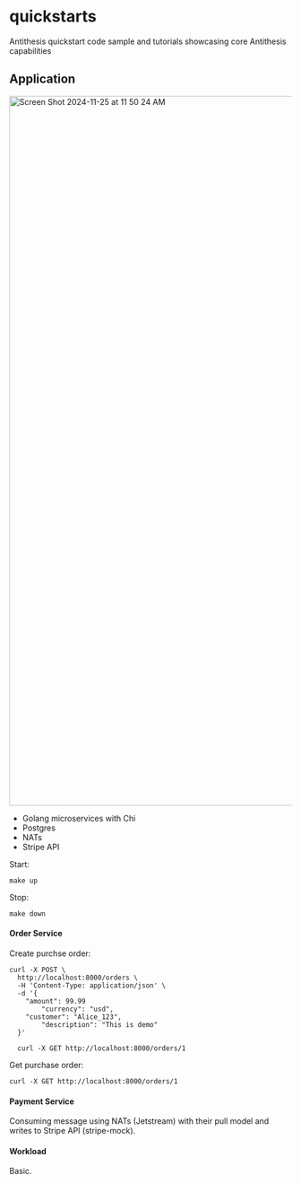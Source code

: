 # quickstarts

Antithesis quickstart code sample and tutorials showcasing core Antithesis capabilities

## Application 

<img width="1266" alt="Screen Shot 2024-11-25 at 11 50 24 AM" src="https://github.com/user-attachments/assets/6a982f30-8159-4eb1-b5ef-8a25d1bf6e17">

- Golang microservices with Chi
- Postgres 
- NATs
- Stripe API

Start: 

```console
make up
```
Stop: 

```consle
make down 
```

#### Order Service 

Create purchse order: 

```console 
curl -X POST \
  http://localhost:8000/orders \
  -H 'Content-Type: application/json' \
  -d '{
    "amount": 99.99
		"currency": "usd",
    "customer": "Alice_123",
		"description": "This is demo"
  }'

  curl -X GET http://localhost:8000/orders/1
```

Get purchase order: 

```console 
curl -X GET http://localhost:8000/orders/1
```

#### Payment Service 

Consuming message using NATs (Jetstream) with their pull model and writes to Stripe API (stripe-mock).

#### Workload 

Basic.
